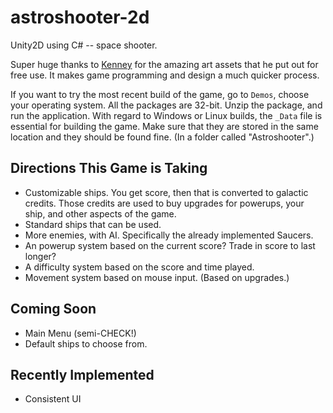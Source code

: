 # astroshooter-2d

Unity2D using C# -- space shooter.

Super huge thanks to [Kenney](http://www.kenney.nl/) for the amazing art assets that he put out for free use. It makes game programming and design a much quicker process.

If you want to try the most recent build of the game, go to `Demos`, choose your operating system. All the packages are 32-bit. Unzip the package, and run the application. With regard to Windows or Linux builds, the `_Data` file is essential for building the game. Make sure that they are stored in the same location and they should be found fine. (In a folder called "Astroshooter".)

## Directions This Game is Taking
- Customizable ships. You get score, then that is converted to galactic credits. Those credits are used to buy upgrades for powerups, your ship, and other aspects of the game.
- Standard ships that can be used.
- More enemies, with AI. Specifically the already implemented Saucers.
- An powerup system based on the current score? Trade in score to last longer?
- A difficulty system based on the score and time played.
- Movement system based on mouse input. (Based on upgrades.)

## Coming Soon
- Main Menu (semi-CHECK!)
- Default ships to choose from.

## Recently Implemented
- Consistent UI
